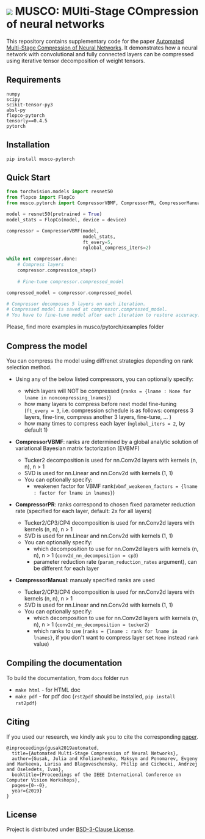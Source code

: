 # ![](https://user-images.githubusercontent.com/11778655/66068156-bef1a880-e555-11e9-8d26-094071133a11.png) MUSCO: MUlti-Stage COmpression of neural networks

This repository contains supplementary code for the paper [Automated Multi-Stage Compression of Neural Networks](http://openaccess.thecvf.com/content_ICCVW_2019/html/LPCV/Gusak_Automated_Multi-Stage_Compression_of_Neural_Networks_ICCVW_2019_paper.html). 
It demonstrates how a neural network with convolutional and fully connected layers can be compressed using iterative tensor decomposition of weight tensors.

## Requirements
```
numpy
scipy
scikit-tensor-py3
absl-py
flopco-pytorch
tensorly==0.4.5
pytorch
```

## Installation
```
pip install musco-pytorch
```

## Quick Start
```python
from torchvision.models import resnet50
from flopco import FlopCo
from musco.pytorch import CompressorVBMF, CompressorPR, CompressorManual

model = resnet50(pretrained = True)
model_stats = FlopCo(model, device = device)

compressor = CompressorVBMF(model,
                            model_stats,
                            ft_every=5, 
                            nglobal_compress_iters=2)

while not compressor.done:
    # Compress layers
    compressor.compression_step()
    
    # Fine-tune compressor.compressed_model

compressed_model = compressor.compressed_model

# Compressor decomposes 5 layers on each iteration.
# Compressed model is saved at compressor.compressed_model.
# You have to fine-tune model after each iteration to restore accuracy.

```
Please, find more examples in musco/pytorch/examples folder

## Compress the model

You can compress the model using diffrenet strategies depending on rank selection method.

- Using any of the below listed compressors, you can optionally specify:
     - which layers will NOT be compressed (```ranks = {lname : None for lname in noncompressing_lnames}```)
     - how many layers to compress before next model fine-tuning (```ft_every = 3```, i.e. compression schedule is as follows: compress 3 layers, fine-tine, compress another 3 layers, fine-tune, ... )
     - how many times to compress each layer (```nglobal_iters = 2```, by default 1)
        

- **CompressorVBMF**:  ranks are determined  by a global analytic solution of variational Bayesian matrix factorization (EVBMF)
    - Tucker2 decomposition is used for nn.Conv2d layers with kernels (n, n), n > 1
    - SVD is used for nn.Linear and nn.Conv2d with kernels (1, 1)
    - You can optionally specify:
        - weakenen factor for VBMF rank(```vbmf_weakenen_factors = {lname : factor for lname in lnames}```)



- **CompressorPR**: ranks correspond to chosen fixed parameter reduction rate (specified for each layer, default: 2x for all layers)

    - Tucker2/CP3/CP4 decomposition is used for nn.Conv2d layers with kernels (n, n), n > 1
    - SVD is used for nn.Linear and nn.Conv2d with kernels (1, 1)
    - You can optionally specify:
        - which decomposition to use for nn.Conv2d layers with kernels (n, n), n > 1 (```conv2d_nn_decomposition = cp3```)
        - parameter reduction rate (```param_reduction_rates``` argument), can be different for each layer



- **CompressorManual**: manualy specified ranks are used

    - Tucker2/CP3/CP4 decomposition is used for nn.Conv2d layers with kernels (n, n), n > 1
    - SVD is used for nn.Linear and nn.Conv2d with kernels (1, 1)
    - You can optionally specify:
        - which decomposition to use for nn.Conv2d layers with kernels (n, n), n > 1 (```conv2d_nn_decomposition = tucker2```)
        - which ranks to use (```ranks = {lname : rank for lname in lnames}```, if you don't want to compress layer set ```None``` instead ```rank``` value)
        
 
## Compiling the documentation
To build the documentation, from ``docs`` folder run

  - ```make html```  - for HTML doc
  - ```make pdf``` - for pdf doc  (``rst2pdf`` should be installed, ```pip install rst2pdf```)

## Citing
If you used our research, we kindly ask you to cite the corresponding [paper](https://arxiv.org/abs/1903.09973).

```
@inproceedings{gusak2019automated,
  title={Automated Multi-Stage Compression of Neural Networks},
  author={Gusak, Julia and Kholiavchenko, Maksym and Ponomarev, Evgeny and Markeeva, Larisa and Blagoveschensky, Philip and Cichocki, Andrzej and Oseledets, Ivan},
  booktitle={Proceedings of the IEEE International Conference on Computer Vision Workshops},
  pages={0--0},
  year={2019}
}
```

## License
Project is distributed under [BSD-3-Clause License](https://github.com/musco-ai/musco-tf/blob/master/LICENSE).
